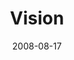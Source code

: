 ---
layout: message
category: message
series: "Rebuild"
title: "Vision"
date: 2008-08-17
video-description: "What do you do when you are moved to act? In this talk, Brian Tome introduces us to the story of Nehemiah and his effort to follow his personal vision."
video-title: "Rebuild&#58; Vision"
video: "http://s3.amazonaws.com/crossroadsvideomessages/Rebuild1.mp4"
video-poster: "https://www.crossroads.net/uploadedfiles/rebuild1-still.jpg"
notes-description: " "
notes: "http://www.crossroads.net/players/media/hq/SN_08-17-08.pdf "
notes-title: "Rebuild&#58; Vision (Study Notes)"
audio-description: "What do you do when you are moved to act? In this talk, Brian Tome introduces us to the story of Nehemiah and his effort to follow his personal vision."
audio: "http://s3.amazonaws.com/crossroadsaudiomessages/Rebuild1.mp3"
audio-title: "Rebuild&#58; Vision"
audio-duration: "32:31"
---